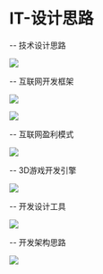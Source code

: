 # IT-设计思路

\-- 技术设计思路

![](../.gitbook/assets/ji-shu-she-ji-si-lu.png)

\-- 互联网开发框架

![](../.gitbook/assets/hu-lian-wang-kai-fa-kuang-jia.png)

![](broken-reference)

\-- 互联网盈利模式

![](../.gitbook/assets/hu-lian-wang-ying-li-mo-shi.png)

\-- 3D游戏开发引擎

![](../.gitbook/assets/3d-you-xi-kai-fa-yin-qing.png)

\-- 开发设计工具

![](../.gitbook/assets/kai-fa-she-ji-gong-ju.jpg)

\-- 开发架构思路

![](../.gitbook/assets/kai-fa-jia-gou-si-lu.png)
